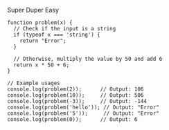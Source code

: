 Super Duper Easy

    function problem(x) {
      // Check if the input is a string
      if (typeof x === 'string') {
        return "Error";
      }
    
      // Otherwise, multiply the value by 50 and add 6
      return x * 50 + 6;
    }
    
    // Example usages
    console.log(problem(2));      // Output: 106
    console.log(problem(10));     // Output: 506
    console.log(problem(-3));     // Output: -144
    console.log(problem('hello')); // Output: "Error"
    console.log(problem('5'));     // Output: "Error"
    console.log(problem(0));      // Output: 6
